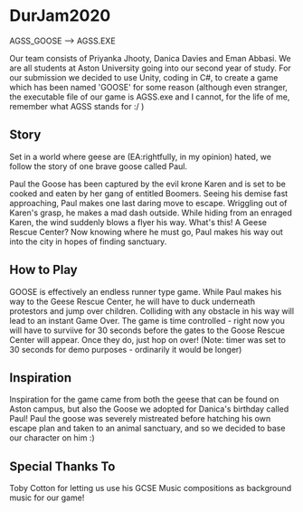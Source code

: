 # DurJam2020

AGSS_GOOSE --> AGSS.EXE

Our team consists of Priyanka Jhooty, Danica Davies and Eman Abbasi. We are all students at Aston University going into our second year of study. For our submission we decided to use Unity, coding in C#, to create a game which has been named 'GOOSE' for some reason (although even stranger, the executable file of our game is AGSS.exe and I cannot, for the life of me, remember what AGSS stands for :/ )

## Story

Set in a world where geese are (EA:rightfully, in my opinion) hated, we follow the story of one brave goose called Paul.

Paul the Goose has been captured by the evil krone Karen and is set to be cooked and eaten by her gang of entitled Boomers. Seeing his demise fast approaching, Paul makes one last daring move to escape. Wriggling out of Karen's grasp, he makes a mad dash outside. While hiding from an enraged Karen, the wind suddenly blows a flyer his way. What's this! A Geese Rescue Center? Now knowing where he must go, Paul makes his way out into the city in hopes of finding sanctuary.

## How to Play

GOOSE is effectively an endless runner type game. While Paul makes his way to the Geese Rescue Center, he will have to duck underneath protestors and jump over children. Colliding with any obstacle in his way will lead to an instant Game Over. The game is time controlled - right now you will have to surviive for 30 seconds before the gates to the Goose Rescue Center will appear. Once they do, just hop on over! (Note: timer was set to 30 seconds for demo purposes - ordinarily it would be longer)

## Inspiration

Inspiration for the game came from both the geese that can be found on Aston campus, but also the Goose we adopted for Danica's birthday called Paul! Paul the goose was severely mistreated before hatching his own escape plan and taken to an animal sanctuary, and so we decided to base our character on him :)

## Special Thanks To

Toby Cotton for letting us use his GCSE Music compositions as background music for our game!
